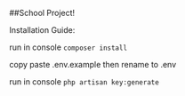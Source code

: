 ##School Project!







Installation Guide:

run in console `composer install`

copy paste .env.example then rename to .env

run in console `php artisan key:generate`

